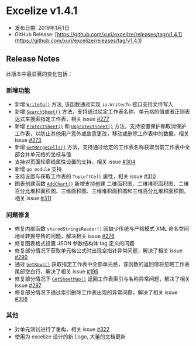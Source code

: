 # Excelize v1.4.1

* 发布日期: 2019年1月1日
* GitHub Release: [https://github.com/xuri/excelize/releases/tag/v1.4.1](https://github.com/xuri/excelize/releases/tag/v1.4.1)

## Release Notes

此版本中最显著的变化包括：

### 新增功能

* 新增 [`WriteTo()`](https://pkg.go.dev/github.com/360EntSecGroup-Skylar/excelize@v1.4.1#File.WriteTo#File.WriteTo) 方法, 该函数通过实现 `io.WriterTo` 接口支持文件写入
* 新增 [`SearchSheet()`](https://pkg.go.dev/github.com/360EntSecGroup-Skylar/excelize@v1.4.1#File.WriteTo#File.SearchSheet) 方法，支持通过给定工作表名称、单元格的值或者正则表达式来搜索指定工作表，相关 issue [#277](https://github.com/xuri/excelize/issues/277)
* 新增 [`ProtectSheet()`](https://pkg.go.dev/github.com/360EntSecGroup-Skylar/excelize@v1.4.1#File.WriteTo#File.ProtectSheet) 和 [`UnprotectSheet()`](https://pkg.go.dev/github.com/360EntSecGroup-Skylar/excelize@v1.4.1#File.WriteTo#File.UnprotectSheet) 方法，支持设置保护和取消保护工作表，以防止其他用户意外或故意更改，移动或删除工作表中的数据，相关 issue [#273](https://github.com/xuri/excelize/issues/273)
* 新增 [`GetMergeCells()`](https://pkg.go.dev/github.com/360EntSecGroup-Skylar/excelize@v1.4.1#File.WriteTo#File.GetMergeCells) 方法，支持通过给定的工作表名称获取当前工作表中全部合并单元格的坐标与值
* 支持对页面轮廓线属性设置的支持，相关 issue [#304](https://github.com/xuri/excelize/issues/304)
* 新增 `go module` 支持
* 支持设置与获取工作表的 `TopLeftCell` 属性，相关 issue [#310](https://github.com/xuri/excelize/issues/310)
* 图表创建函数 [`AddChart()`](https://pkg.go.dev/github.com/360EntSecGroup-Skylar/excelize@v1.4.1#File.WriteTo#File.AddChart) 新增支持创建 二维面积图、二维堆积面积图、二维百分比堆积面积图、三维面积图、三维堆积面积图和三维百分比堆积面积图，相关 issue [#311](https://github.com/xuri/excelize/issues/311)

### 问题修复

* 修复内部函数 `sharedStringsReader()` 因缺少传统与严格模式 XML 命名空间地址转换导致的问题，解决相关 issue [#276](https://github.com/xuri/excelize/issues/276)
* 修复图表格式设置 JSON 参数结构体 tag 定义的问题
* 修复部分情况下获取单元格公式时出现空指针异常问题，解决了相关 issue [#290](https://github.com/xuri/excelize/issues/290)
* 通过 [`GetRows()`](https://pkg.go.dev/github.com/360EntSecGroup-Skylar/excelize@v1.4.1#File.WriteTo#File.GetRows) 获取指定工作表中全部单元格，该函数的返回值将忽略工作表尾部空白行，解决了相关 issue [#195](https://github.com/xuri/excelize/issues/195)
* 修复部分情况下 [`GetSheetMap()`](https://pkg.go.dev/github.com/360EntSecGroup-Skylar/excelize@v1.4.1#File.WriteTo#File.GetSheetMap) 返回工作表索引与名称异常问题，解决了相关 issue [#297](https://github.com/xuri/excelize/issues/297)
* 修复部分情况下通过索引删除工作表出现的异常问题，解决了相关 issue [#308](https://github.com/xuri/excelize/issues/308)

### 其他

* 对单元测试进行了重构，相关 issue [#322](https://github.com/xuri/excelize/issues/322)
* 使用为 excelize 设计的新 Logo, 大量的文档更新
